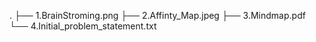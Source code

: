 .
├── 1.BrainStroming.png
├── 2.Affinty_Map.jpeg
├── 3.Mindmap.pdf
└── 4.Initial_problem_statement.txt